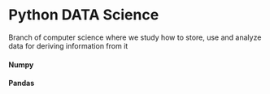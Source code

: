 # Python DATA Science
Branch of computer science where we study how to store, use and analyze data for deriving information from it
#### Numpy
#### Pandas
